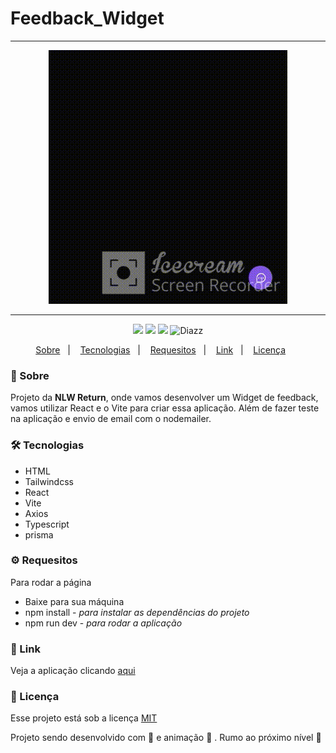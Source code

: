 # Feedback_Widget
 
 ***

<p align="center">
    <img src="https://github.com/wevdiaz/Feedback_Widget/blob/main/web/src/assets/widgetFeedback.gif">
</p>

***

 <p align="center">  
      <a>
          <img src="https://img.shields.io/github/repo-size/wevdiaz/Feedback_Widget?color=%236D214F">        
      </a>  
      <a>
          <img src="https://img.shields.io/github/license/wevdiaz/Feedback_Widget?color=%236D214F">        
      </a>      
      <a>
          <img src="https://img.shields.io/github/languages/count/wevdiaz/Feedback_Widget?color=%236D214F">       
      </a>      
      <a>          
          <img alt="Diazz" src="https://img.shields.io/badge/made%20by-Diazz-Feedback_Widget?color=%236D214F"> 
      </a>      
  </p> 

<p align="center">
    <a href="#speech_balloon-sobre">Sobre</a>&nbsp;&nbsp;&nbsp;|&nbsp;&nbsp;&nbsp;
    <a href="#hammer_and_wrench-tecnologias">Tecnologias</a>&nbsp;&nbsp;&nbsp;|&nbsp;&nbsp;&nbsp;
    <a href="#gear-requesitos">Requesitos</a>&nbsp;&nbsp;&nbsp;|&nbsp;&nbsp;&nbsp;
    <a href="#link-link">Link</a>&nbsp;&nbsp;&nbsp;|&nbsp;&nbsp;&nbsp;
    <a href="#scroll-licença">Licença</a>&nbsp;&nbsp;&nbsp;&nbsp;&nbsp;&nbsp;    
</p>

### :speech_balloon: Sobre
Projeto da **NLW Return**, onde vamos desenvolver um Widget de feedback, vamos utilizar React e o Vite para criar essa aplicação. Além de fazer teste na aplicação e envio de email com o nodemailer.
 
 ### :hammer_and_wrench: Tecnologias
 
 * HTML
 * Tailwindcss
 * React
 * Vite
 * Axios
 * Typescript
 * prisma

### :gear: Requesitos

Para rodar a página

* Baixe para sua máquina
* npm install - *para instalar as dependências do projeto*
* npm run dev - *para rodar a aplicação*

### :link: Link
Veja a aplicação clicando [aqui](https://feedback-widget-rouge.vercel.app)

### :scroll: Licença

Esse projeto está sob a licença [MIT](https://github.com/wevdiaz/Feedback_Widget/blob/main/LICENSE)

Projeto sendo desenvolvido com :blue_heart: e animação  :star_struck: . Rumo ao próximo nível :rocket:

